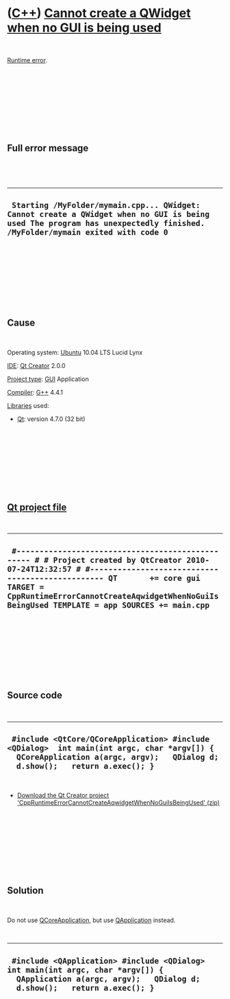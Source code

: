 
 

 

 

 

 

([C++](Cpp.md)) [Cannot create a QWidget when no GUI is being used](CppRuntimeErrorCannotCreateAqwidgetWhenNoGuiIsBeingUsed.md)
=================================================================================================================================

 

[Runtime error](CppRuntimeError.md).

 

 

 

 

 

Full error message
------------------

 

 

  ---------------------------------------------------------------------------------------------------------------------------------------------------------------------------
  ` Starting /MyFolder/mymain.cpp... QWidget: Cannot create a QWidget when no GUI is being used The program has unexpectedly finished. /MyFolder/mymain exited with code 0`
  ---------------------------------------------------------------------------------------------------------------------------------------------------------------------------

 

 

 

 

 

Cause
-----

 

Operating system: [Ubuntu](http://www.ubuntu.com) 10.04 LTS Lucid Lynx

[IDE](CppIde.md): [Qt Creator](CppQtCreator.md) 2.0.0

[Project type](CppQtProjectType.md): [GUI](CppGui.md) Application

[Compiler](CppCompiler.md): [G++](CppGpp.md) 4.4.1

[Libraries](CppLibrary.md) used:

-   [Qt](CppQt.md): version 4.7.0 (32 bit)

 

 

 

 

 

[Qt project file](CppQtProjectFile.md)
---------------------------------------

 

  ------------------------------------------------------------------------------------------------------------------------------------------------------------------------------------------------------------------------------------------------------------------------------------------
  ` #------------------------------------------------- # # Project created by QtCreator 2010-07-24T12:32:57 # #------------------------------------------------- QT       += core gui TARGET = CppRuntimeErrorCannotCreateAqwidgetWhenNoGuiIsBeingUsed TEMPLATE = app SOURCES += main.cpp`
  ------------------------------------------------------------------------------------------------------------------------------------------------------------------------------------------------------------------------------------------------------------------------------------------

 

 

 

 

 

Source code
-----------

 

  ------------------------------------------------------------------------------------------------------------------------------------------------------------------------------
  ` #include <QtCore/QCoreApplication> #include <QDialog>  int main(int argc, char *argv[]) {   QCoreApplication a(argc, argv);   QDialog d;   d.show();   return a.exec(); }`
  ------------------------------------------------------------------------------------------------------------------------------------------------------------------------------

 

-   [Download the Qt Creator project
    'CppRuntimeErrorCannotCreateAqwidgetWhenNoGuiIsBeingUsed' (zip)](CppRuntimeErrorCannotCreateAqwidgetWhenNoGuiIsBeingUsed.zip)

 

 

 

 

 

Solution
--------

 

Do not use [QCoreApplication](CppQCoreApplication.md), but use
[QApplication](CppQApplication.md) instead.

 

  ---------------------------------------------------------------------------------------------------------------------------------------------------------------
  ` #include <QApplication> #include <QDialog>  int main(int argc, char *argv[]) {   QApplication a(argc, argv);   QDialog d;   d.show();   return a.exec(); }`
  ---------------------------------------------------------------------------------------------------------------------------------------------------------------

 

 

 

 

 

 

